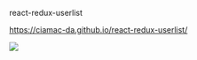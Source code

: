 
react-redux-userlist

https://ciamac-da.github.io/react-redux-userlist/

![](.readmeImage/userlist.jpg)